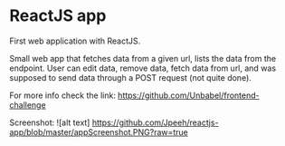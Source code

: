 # ReactJS app

First web application with ReactJS.

Small web app that fetches data from a given url, lists the data from the endpoint.
User can edit data, remove data, fetch data from url, and was supposed to send data through a POST request (not quite done).

For more info check the link: https://github.com/Unbabel/frontend-challenge

Screenshot:
![alt text] https://github.com/Jpeeh/reactjs-app/blob/master/appScreenshot.PNG?raw=true
